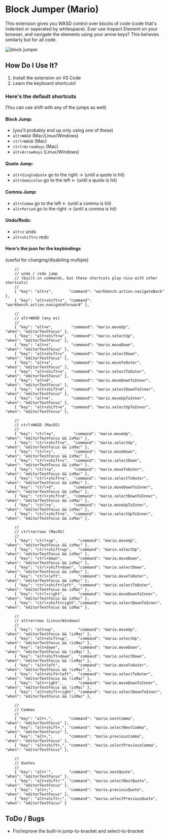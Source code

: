 # Block Jumper (Mario)

This extension gives you WASD control over blocks of code (code that's indented or seperated by whitespace).
Ever use Inspect Element on your browser, and navigate the elements using your arrow keys? This behaves similarly but for all code.

![block jumper](https://user-images.githubusercontent.com/17692058/108124841-449fc680-706d-11eb-9507-c9bc9bb4b211.gif)


## How Do I Use It?
1. Install the extension on VS Code
2. Learn the keyboard shortcuts!

### Here's the default shortcuts

(You can use shift with any of the jumps as well)

#### Block Jump:
- (you'll probably end up only using one of these)
- `alt+WASD` (Mac/Linux/Windows)
- `ctrl+WASD` (Mac)
- `ctrl+ArrowKeys` (Mac)
- `alt+ArrowKeys` (Linux/Windows)

#### Quote Jump:
- `alt+SingleQuote` go to the right -> (until a quote is hit)
- `alt+Semicolon` go to the left <- (until a quote is hit)

#### Comma Jump:
- `alt+Comma` go to the left <- (until a comma is hit)
- `alt+Period` go to the right -> (until a comma is hit)

#### Undo/Redo:
- `alt+z` undo
- `alt+shift+z` redo

#### Here's the json for the keybindings

(useful for changing/disabiling multiple)

```jsonc
    // 
    // undo / redo jump
    // (built-in commands, but these shortcuts play nice with other shortcuts)
    // 
    { "key": "alt+z",       "command": "workbench.action.navigateBack"    },
    { "key": "alt+shift+z", "command": "workbench.action.navigateForward" },
    
    //
    // alt+WASD (any os)
    //
    { "key": "alt+w",        "command": "mario.moveUp",            "when": "editorTextFocus" },
    { "key": "alt+shift+w",  "command": "mario.selectUp",          "when": "editorTextFocus" },
    { "key": "alt+s",        "command": "mario.moveDown",          "when": "editorTextFocus" },
    { "key": "alt+shift+s",  "command": "mario.selectDown",        "when": "editorTextFocus" },
    { "key": "alt+a",        "command": "mario.moveToOuter",       "when": "editorTextFocus" },
    { "key": "alt+shift+a",  "command": "mario.selectToOuter",     "when": "editorTextFocus" },
    { "key": "alt+d",        "command": "mario.moveDownToInner",   "when": "editorTextFocus" },
    { "key": "alt+shift+d",  "command": "mario.selectDownToInner", "when": "editorTextFocus" },
    { "key": "alt+e",        "command": "mario.moveUpToInner",     "when": "editorTextFocus" },
    { "key": "alt+shift+e",  "command": "mario.selectUpToInner",   "when": "editorTextFocus" },
    
    //
    // ctrl+WASD (MacOS)
    //
    { "key": "ctrl+w",        "command": "mario.moveUp",            "when": "editorTextFocus && isMac" },
    { "key": "ctrl+shift+w",  "command": "mario.selectUp",          "when": "editorTextFocus && isMac" },
    { "key": "ctrl+s",        "command": "mario.moveDown",          "when": "editorTextFocus && isMac" },
    { "key": "ctrl+shift+s",  "command": "mario.selectDown",        "when": "editorTextFocus && isMac" },
    { "key": "ctrl+a",        "command": "mario.moveToOuter",       "when": "editorTextFocus && isMac" },
    { "key": "ctrl+shift+a",  "command": "mario.selectToOuter",     "when": "editorTextFocus && isMac" },
    { "key": "ctrl+d",        "command": "mario.moveDownToInner",   "when": "editorTextFocus && isMac" },
    { "key": "ctrl+shift+d",  "command": "mario.selectDownToInner", "when": "editorTextFocus && isMac" },
    { "key": "ctrl+e",        "command": "mario.moveUpToInner",     "when": "editorTextFocus && isMac" },
    { "key": "ctrl+shift+e",  "command": "mario.selectUpToInner",   "when": "editorTextFocus && isMac" },
    
    //
    // ctrl+arrows (MacOS)
    //
    { "key": "ctrl+up",         "command": "mario.moveUp",            "when": "editorTextFocus && isMac" },
    { "key": "ctrl+shift+up",   "command": "mario.selectUp",          "when": "editorTextFocus && isMac" },
    { "key": "ctrl+down",       "command": "mario.moveDown",          "when": "editorTextFocus && isMac" },
    { "key": "ctrl+shift+down", "command": "mario.selectDown",        "when": "editorTextFocus && isMac" },
    { "key": "ctrl+left",       "command": "mario.moveToOuter",       "when": "editorTextFocus && isMac" },
    { "key": "ctrl+shift+left", "command": "mario.selectToOuter",     "when": "editorTextFocus && isMac" },
    { "key": "ctrl+right",      "command": "mario.moveDownToInner",   "when": "editorTextFocus && isMac" },
    { "key": "ctrl+shift+right","command": "mario.selectDownToInner", "when": "editorTextFocus && isMac" },
    
    //
    // alt+arrows (Linux/Windows)
    //
    { "key": "alt+up",          "command": "mario.moveUp",            "when": "editorTextFocus && !isMac" },
    { "key": "alt+shift+up",    "command": "mario.selectUp",          "when": "editorTextFocus && !isMac" },
    { "key": "alt+down",        "command": "mario.moveDown",          "when": "editorTextFocus && !isMac" },
    { "key": "alt+shift+down",  "command": "mario.selectDown",        "when": "editorTextFocus && !isMac" },
    { "key": "alt+left",        "command": "mario.moveToOuter",       "when": "editorTextFocus && !isMac" },
    { "key": "alt+shift+left",  "command": "mario.selectToOuter",     "when": "editorTextFocus && !isMac" },
    { "key": "alt+right",       "command": "mario.moveDownToInner",   "when": "editorTextFocus && !isMac" },
    { "key": "alt+shift+right", "command": "mario.selectDownToInner", "when": "editorTextFocus && !isMac" },
    
    //
    // Commas
    //
    { "key": "alt+.",       "command": "mario.nextComma",           "when": "editorTextFocus" },
    { "key": "alt+shift+.", "command": "mario.selectNextComma",     "when": "editorTextFocus" },
    { "key": "alt+,",       "command": "mario.previousComma",       "when": "editorTextFocus" },
    { "key": "alt+shift+,", "command": "mario.selectPreviousComma", "when": "editorTextFocus" },
    
    //
    // Quotes
    //
    { "key": "alt+'",       "command": "mario.nextQuote",           "when": "editorTextFocus" },
    { "key": "alt+shift+'", "command": "mario.selectNextQuote",     "when": "editorTextFocus" },
    { "key": "alt+;",       "command": "mario.previousQuote",       "when": "editorTextFocus" },
    { "key": "alt+shift+;", "command": "mario.selectPreviousQuote", "when": "editorTextFocus" }
```

## ToDo / Bugs

- Fix/improve the built-in jump-to-bracket and select-to-bracket
